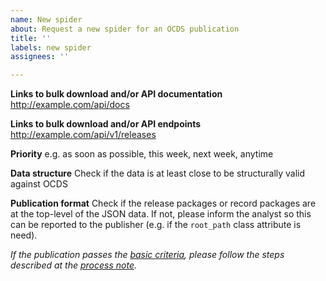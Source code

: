 ```yaml
---
name: New spider
about: Request a new spider for an OCDS publication
title: ''
labels: new spider
assignees: ''

---
```


**Links to bulk download and/or API documentation**
http://example.com/api/docs

**Links to bulk download and/or API endpoints**
http://example.com/api/v1/releases

**Priority**
e.g. as soon as possible, this week, next week, anytime

**Data structure**
Check if the data is at least close to be structurally valid against OCDS

**Publication format**
Check if the release packages or record packages are at the top-level of the JSON data. If not, please inform the analyst so this can be reported to the publisher (e.g. if the `root_path` class attribute is need).

*If the publication passes the [basic criteria](https://standard.open-contracting.org/latest/en/getting_started/quality/#basic-criteria), please follow the steps described at the [process note](https://docs.google.com/document/d/12d61HXZaD3wBYN479ShfZmc0xW29fJvmGNhkyf4xUhg/edit#heading=h.2fhb7gu8ein9).*
